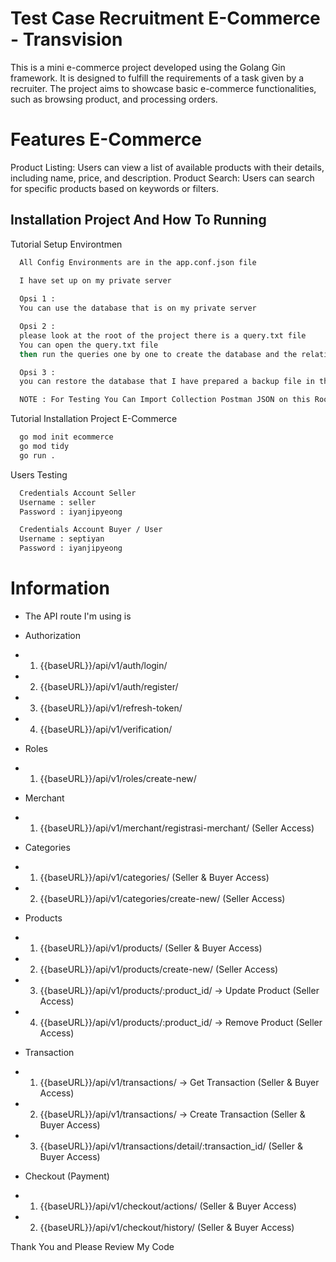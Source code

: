 
# Test Case Recruitment E-Commerce - Transvision

This is a mini e-commerce project developed using the Golang Gin framework. It is designed to fulfill the requirements of a task given by a recruiter. The project aims to showcase basic e-commerce functionalities, such as browsing product, and processing orders.

# Features E-Commerce

Product Listing: Users can view a list of available products with their details, including name, price, and description.
Product Search: Users can search for specific products based on keywords or filters.



## Installation Project And How To Running

Tutorial Setup Environtmen

```bash
  All Config Environments are in the app.conf.json file

  I have set up on my private server
  
  Opsi 1 :
  You can use the database that is on my private server

  Opsi 2 :
  please look at the root of the project there is a query.txt file
  You can open the query.txt file 
  then run the queries one by one to create the database and the relationships from each table

  Opsi 3 : 
  you can restore the database that I have prepared a backup file in this project

  NOTE : For Testing You Can Import Collection Postman JSON on this Root Project
```

Tutorial Installation Project E-Commerce

```bash
  go mod init ecommerce
  go mod tidy
  go run .
```

Users Testing

```bash
  Credentials Account Seller
  Username : seller
  Password : iyanjipyeong

  Credentials Account Buyer / User
  Username : septiyan
  Password : iyanjipyeong
```

# Information
- The API route I'm using is 
- Authorization
- 1. {{baseURL}}/api/v1/auth/login/
- 2. {{baseURL}}/api/v1/auth/register/
- 3. {{baseURL}}/api/v1/refresh-token/
- 4. {{baseURL}}/api/v1/verification/

- Roles
- 1. {{baseURL}}/api/v1/roles/create-new/

- Merchant
- 1. {{baseURL}}/api/v1/merchant/registrasi-merchant/ (Seller Access)

- Categories
- 1. {{baseURL}}/api/v1/categories/ (Seller & Buyer Access)
- 2. {{baseURL}}/api/v1/categories/create-new/ (Seller Access)

- Products
- 1. {{baseURL}}/api/v1/products/ (Seller & Buyer Access)
- 2. {{baseURL}}/api/v1/products/create-new/ (Seller Access)
- 3. {{baseURL}}/api/v1/products/:product_id/ -> Update Product (Seller Access)
- 4. {{baseURL}}/api/v1/products/:product_id/ -> Remove Product (Seller Access)

- Transaction
- 1. {{baseURL}}/api/v1/transactions/ -> Get Transaction (Seller & Buyer Access)
- 2. {{baseURL}}/api/v1/transactions/ -> Create Transaction (Seller & Buyer Access)
- 3. {{baseURL}}/api/v1/transactions/detail/:transaction_id/ (Seller & Buyer Access)

- Checkout (Payment)
- 1. {{baseURL}}/api/v1/checkout/actions/ (Seller & Buyer Access)
- 2. {{baseURL}}/api/v1/checkout/history/ (Seller & Buyer Access)


Thank You and Please Review My Code

